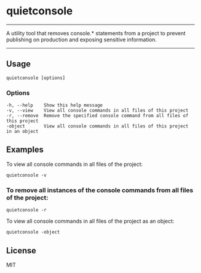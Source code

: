 # quietconsole
***
A utility tool that removes console.* statements from a project to prevent publishing on production and exposing sensitive information.
***
## Usage
```
quietconsole [options]
```
### Options
```
-h, --help    Show this help message
-v, --view    View all console commands in all files of this project
-r, --remove  Remove the specified console command from all files of this project
-object       View all console commands in all files of this project in an object
```

## Examples
To view all console commands in all files of the project:

```
quietconsole -v
```
### To remove all instances of the console commands from all files of the project:

```
quietconsole -r
```

To view all console commands in all files of the project as an object:

```
quietconsole -object
```

## License
MIT
